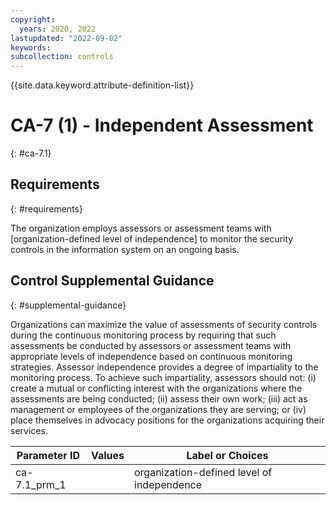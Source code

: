 ```yaml
---
copyright:
  years: 2020, 2022
lastupdated: "2022-09-02"
keywords: 
subcollection: controls
---
```



{{site.data.keyword.attribute-definition-list}}


# CA-7 (1) - Independent Assessment
{: #ca-7.1}

## Requirements
{: #requirements}

The organization employs assessors or assessment teams with [organization-defined level of independence] to monitor the security controls in the information system on an ongoing basis.

## Control Supplemental Guidance
{: #supplemental-guidance}

Organizations can maximize the value of assessments of security controls during the continuous monitoring process by requiring that such assessments be conducted by assessors or assessment teams with appropriate levels of independence based on continuous monitoring strategies. Assessor independence provides a degree of impartiality to the monitoring process. To achieve such impartiality, assessors should not: (i) create a mutual or conflicting interest with the organizations where the assessments are being conducted; (ii) assess their own work; (iii) act as management or employees of the organizations they are serving; or (iv) place themselves in advocacy positions for the organizations acquiring their services.

| Parameter ID | Values | Label or Choices |
|---|---|---|
| ca-7.1_prm_1 |  | organization-defined level of independence |

